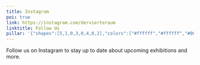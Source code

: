 ```yaml
---
title: Instagram
poi: true
link: https://instagram.com/dervierteraum
linktitle: Follow Us
pillar: '{"shapes":[5,1,0,3,0,4,0,2],"colors":["#ffffff","#ffffff","#000000","#ffffff","#000000","#ffffff","#000000","#ffffff"],"animations": {"5":{"keys":[{"x":0,"y":0,"z":0},{"x":0,"y":0,"z":1},{"x":0,"y":0,"z":0},{"x":0,"y":0,"z":-1},{"x":0,"y":0,"z":0}]}}}'
---
```

Follow us on Instagram to stay up to date about upcoming exhibitions and more.

